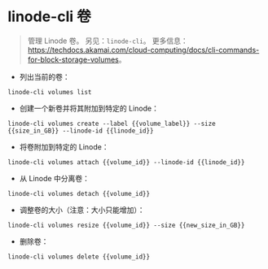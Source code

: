 # linode-cli 卷

> 管理 Linode 卷。
> 另见：`linode-cli`。
> 更多信息：<https://techdocs.akamai.com/cloud-computing/docs/cli-commands-for-block-storage-volumes>。

- 列出当前的卷：

`linode-cli volumes list`

- 创建一个新卷并将其附加到特定的 Linode：

`linode-cli volumes create --label {{volume_label}} --size {{size_in_GB}} --linode-id {{linode_id}}`

- 将卷附加到特定的 Linode：

`linode-cli volumes attach {{volume_id}} --linode-id {{linode_id}}`

- 从 Linode 中分离卷：

`linode-cli volumes detach {{volume_id}}`

- 调整卷的大小（注意：大小只能增加）：

`linode-cli volumes resize {{volume_id}} --size {{new_size_in_GB}}`

- 删除卷：

`linode-cli volumes delete {{volume_id}}`